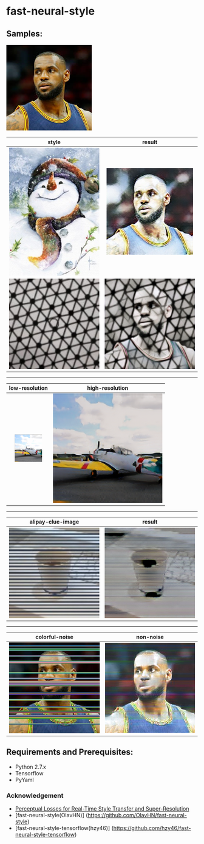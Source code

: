 # fast-neural-style

## Samples:

![](https://github.com/coder-james/fast-neural-style/blob/master/img/lbj.jpg)

| style | result |
| :---: | :----: |
| ![](https://github.com/coder-james/fast-neural-style/blob/master/img/chritmas.jpg)|  ![](https://github.com/coder-james/fast-neural-style/blob/master/img/result/lbj.jpg)  |
| ![](https://github.com/coder-james/fast-neural-style/blob/master/img/grid.jpg)|  ![](https://github.com/coder-james/fast-neural-style/blob/master/img/result/lbj_grid.jpg)  |

---

| low-resolution | high-resolution |
| :---: | :----: |
| ![](https://github.com/coder-james/fast-neural-style/blob/master/img/plane.jpg)|  ![](https://github.com/coder-james/fast-neural-style/blob/master/img/result/plane.jpg)  |

---

| alipay-clue-image | result |
| :---: | :----: |
| ![](https://github.com/coder-james/fast-neural-style/blob/master/img/cup.jpg)|  ![](https://github.com/coder-james/fast-neural-style/blob/master/img/result/cup.jpg)  |

---

| colorful-noise | non-noise |
| :---: | :----: |
| ![](https://github.com/coder-james/fast-neural-style/blob/master/img/lbj_color_line.jpg)|  ![](https://github.com/coder-james/fast-neural-style/blob/master/img/result/lbj_color_line.jpg)  |

## Requirements and Prerequisites:
- Python 2.7.x
- Tensorflow
- PyYaml

### Acknowledgement

- [Perceptual Losses for Real-Time Style Transfer and Super-Resolution](https://arxiv.org/abs/1603.08155)
- [fast-neural-style(OlavHN)] (https://github.com/OlavHN/fast-neural-style)
- [fast-neural-style-tensorflow(hzy46)] (https://github.com/hzy46/fast-neural-style-tensorflow)
